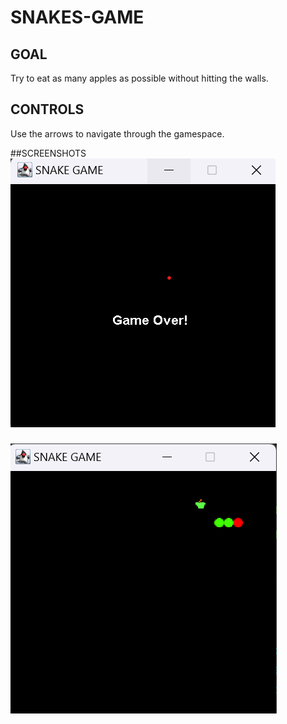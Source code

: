 # SNAKES-GAME
## GOAL
Try to eat as many apples as possible without hitting the walls.
## CONTROLS
Use the arrows to navigate through the gamespace.

##SCREENSHOTS
![FINAL SCREEN](https://raw.githubusercontent.com/anjaalliiiii/SNAKES-GAME/main/ss2.png)
#####
![START SCREEN](https://raw.githubusercontent.com/anjaalliiiii/SNAKES-GAME/main/ss.png)
